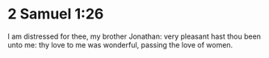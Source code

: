 # 2 Samuel 1:26

I am distressed for thee, my brother Jonathan: very pleasant hast thou been unto me: thy love to me was wonderful, passing the love of women.